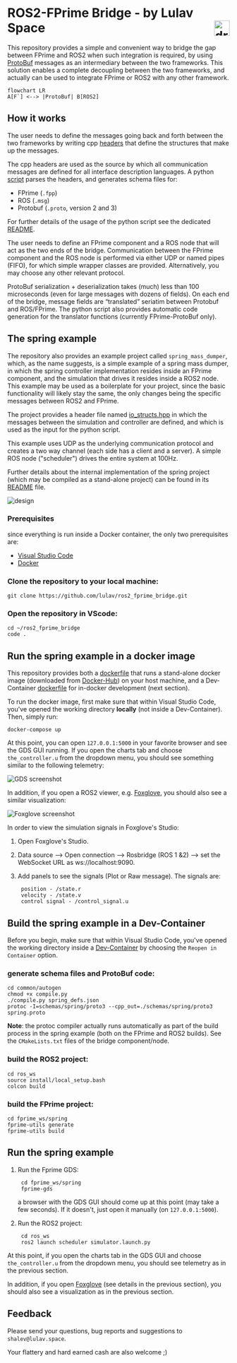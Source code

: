 # ROS2-FPrime Bridge - by Lulav Space <img src="png/white.png" alt="drawing" width="35" align="right"/>

This repository provides a simple and convenient way to bridge the gap between FPrime and ROS2 when such integration is required, by using [ProtoBuf]((https://developers.google.com/protocol-buffers)) messages as an intermediary between the two frameworks. This solution enables a complete decoupling between the two frameworks, and actually can be used to integrate FPrime or ROS2 with any other framework.

```mermaid
flowchart LR
A[F`] <--> |ProtoBuf| B[ROS2]
```

## How it works

The user needs to define the messages going back and forth between the two frameworks by writing cpp [headers](examples/spring_mass_dumper/include/io_structs.hpp) that define the structures that make up the messages.

The cpp headers are used as the source by which all communication messages are defined for all interface description languages. A python [script](common/autogen/compile.py) parses the headers, and generates schema files for:
- FPrime (`.fpp`)
- ROS (`.msg`)
- Protobuf (`.proto`, version 2 and 3)

For further details of the usage of the python script see the dedicated [README](common/autogen/README.md).

The user needs to define an FPrime component and a ROS node that will act as the two ends of the bridge. Communication between the FPrime component and the ROS node is performed via either UDP or named pipes (FIFO), for which simple wrapper classes are provided. Alternatively, you may choose any other relevant protocol.

ProtoBuf serialization + deserialization takes (much) less than 100 microseconds (even for large messages with dozens of fields). On each end of the bridge, message fields are “translated” seriatim between Protobuf and ROS/FPrime. The python script also provides automatic code generation for the translator functions (currently FPrime-ProtoBuf only).  

## The spring example
The repository also provides an example project called `spring_mass_dumper`, which, as the name suggests, is a simple example of a spring mass dumper, in which the spring controller implementation resides inside an FPrime component, and the simulation that drives it resides inside a ROS2 node. This example may be used as a boilerplate for your project, since the basic functionality will likely stay the same, the only changes being the specific messages between ROS2 and FPrime.

The project provides a header file named [io_structs.hpp](examples/spring_mass_dumper/include/io_structs.hpp) in which the messages between the simulation and controller are defined, and which is used as the input for the python script.

This example uses UDP as the underlying communication protocol and creates a two way channel (each side has a client and a server). A simple ROS node ("scheduler") drives the entire system at 100Hz. 

Further details about the internal implementation of the spring project (which may be compiled as a stand-alone project) can be found in its [README](examples/spring_mass_dumper/README.md) file. 

![design](png/design.png "high level design")

### Prerequisites 
since everything is run inside a Docker container, the only two prerequisites are:
- [Visual Studio Code](https://code.visualstudio.com/download)
- [Docker](https://www.docker.com/)

### Clone the repository to your local machine:
                
    git clone https://github.com/lulav/ros2_fprime_bridge.git

### Open the repository in VScode:

    cd ~/ros2_fprime_bridge
    code .

## Run the spring example in a docker image
This repository provides both a [dockerfile](Dockerfile) that runs a stand-alone docker image (downloaded from [Docker-Hub](https://hub.docker.com/)) on your host machine, and a Dev-Container [dockerfile](.devcontainer/Dockerfile) for in-docker development (next section).

To run the docker image, first make sure that within Visual Studio Code, you've opened the working directory **locally** (not inside a Dev-Container). Then, simply run:

    docker-compose up

At this point, you can open `127.0.0.1:5000` in your favorite browser and see the GDS GUI running. If you open the charts tab and choose `the_controller.u` from the dropdown menu, you should see something similar to the following telemetry:

![GDS screenshot](png/screenshot_gds.png "spring mass dumper")

In addition, if you open a ROS2 viewer, e.g. [Foxglove](https://foxglove.dev/download), you should also see a similar visualization:

![Foxglove screenshot](png/screenshot_foxglove.png "spring mass dumper")

In order to view the simulation signals in Foxglove's Studio:

1. Open Foxglove's Studio.
2. Data source --> Open connection --> Rosbridge (ROS 1 &2) --> set the WebSocket URL as ws://localhost:9090.
3. Add panels to see the signals (Plot or Raw message). The signals are:

        position - /state.r
        velocity - /state.v
        control signal - /control_signal.u

## Build the spring example in a Dev-Container
Before you begin, make sure that within Visual Studio Code, you've opened the working directory inside a [Dev-Container](https://code.visualstudio.com/docs/devcontainers/containers) by choosing the `Reopen in Container` option.

### generate schema files and ProtoBuf code:

    cd common/autogen
    chmod +x compile.py
    ./compile.py spring_defs.json
    protoc -I=schemas/spring/proto3 --cpp_out=./schemas/spring/proto3 spring.proto
**Note**: the protoc compiler actually runs automatically as part of the build process in the spring example (both on the FPrime and ROS2 builds). See the `CMakeLists.txt` files of the bridge component/node.

### build the ROS2 project:

    cd ros_ws
    source install/local_setup.bash
    colcon build
### build the FPrime project:

    cd fprime_ws/spring
    fprime-utils generate
    fprime-utils build

## Run the spring example
1. Run the Fprime GDS:

        cd fprime_ws/spring
        fprime-gds
    a browser with the GDS GUI should come up at this point (may take a few seconds). If it doesn't, just open it manually (on `127.0.0.1:5000`).
2. Run the ROS2 project:

        cd ros_ws
        ros2 launch scheduler simulator.launch.py

At this point, if you open the charts tab in the GDS GUI and choose `the_controller.u` from the dropdown menu, you should see telemetry as in the previous section.

In addition, if you open [Foxglove](https://foxglove.dev/download) (see details in the previous section), you should also see a  visualization as in the previous section.

## Feedback
Please send your questions, bug reports and suggestions to `shalev@lulav.space`.

Your flattery and hard earned cash are also welcome ;) 